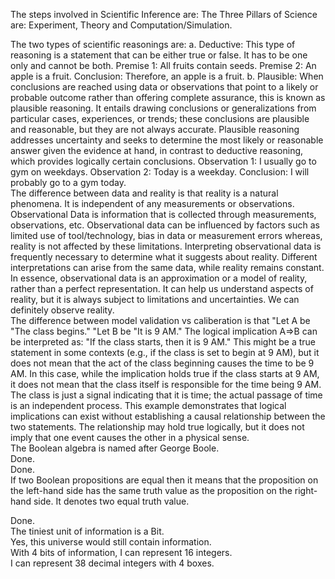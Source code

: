 The steps involved in Scientific Inference are: 
The Three Pillars of Science are: Experiment, Theory and Computation/Simulation.  

The two types of scientific reasonings are: a. Deductive: This type of reasoning is a statement that can be either true or false. It has to be one only and cannot be both. Premise 1: All fruits contain seeds. Premise 2: An apple is a fruit. Conclusion: Therefore, an apple is a fruit. b. Plausible: When conclusions are reached using data or observations that point to a likely or probable outcome rather than offering complete assurance, this is known as plausible reasoning. It entails drawing conclusions or generalizations from particular cases, experiences, or trends; these conclusions are plausible and reasonable, but they are not always accurate. Plausible reasoning addresses uncertainty and seeks to determine the most likely or reasonable answer given the evidence at hand, in contrast to deductive reasoning, which provides logically certain conclusions. Observation 1: I usually go to gym on weekdays. Observation 2: Today is a weekday. Conclusion: I will probably go to a gym today.  
The difference between data and reality is that reality is a natural phenomena. It is independent of any measurements or observations. Observational Data is information that is collected through measurements, observations, etc. Observational data can be influenced by factors such as limited use of tool/technology, bias in data or measurement errors whereas, reality is not affected by these limitations. Interpreting observational data is frequently necessary to determine what it suggests about reality. Different interpretations can arise from the same data, while reality remains constant. In essence, observational data is an approximation or a model of reality, rather than a perfect representation. It can help us understand aspects of reality, but it is always subject to limitations and uncertainties. We can definitely observe reality.   
The difference between model validation vs caliberation is that
"Let A be "The class begins." "Let B be "It is 9 AM." The logical implication A⇒B can be interpreted as: "If the class starts, then it is 9 AM." This might be a true statement in some contexts (e.g., if the class is set to begin at 9 AM), but it does not mean that the act of the class beginning causes the time to be 9 AM. In this case, while the implication holds true if the class starts at 9 AM, it does not mean that the class itself is responsible for the time being 9 AM. The class is just a signal indicating that it is time; the actual passage of time is an independent process. This example demonstrates that logical implications can exist without establishing a causal relationship between the two statements. The relationship may hold true logically, but it does not imply that one event causes the other in a physical sense.  
The Boolean algebra is named after George Boole.  
Done.  
Done.  
If two Boolean propositions are equal then it means that the proposition on the left-hand side has the same truth value as the proposition on the right-hand side. It denotes two equal truth value.  

 
Done.  
The tiniest unit of information is a Bit.  
Yes, this universe would still contain information.  
With 4 bits of information, I can represent 16 integers.  
I can represent 38 decimal integers with 4 boxes.  
